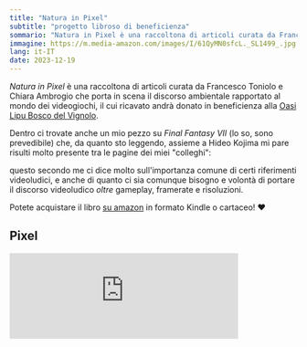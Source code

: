 ```yaml
---
title: "Natura in Pixel"
subtitle: "progetto libroso di beneficienza"
sommario: "Natura in Pixel è una raccoltona di articoli curata da Francesco Toniolo e Chiara Ambrogio che porta in scena il discorso ambientale rapportato al mondo dei videogiochi..."
immagine: https://m.media-amazon.com/images/I/61QyMN0sfcL._SL1499_.jpg
lang: it-IT
date: 2023-12-19
---
```


_Natura in Pixel_ è una raccoltona di articoli curata da Francesco Toniolo e Chiara Ambrogio che porta in scena il discorso ambientale rapportato al mondo dei videogiochi, il cui ricavato andrà donato in beneficienza alla [Oasi Lipu Bosco del Vignolo](http://www.lipu.it/oasi-bosco-del-vignolo-pavia).

Dentro ci trovate anche un mio pezzo su _Final Fantasy VII_ (lo so, sono prevedibile) che, da quanto sto leggendo, assieme a Hideo Kojima mi pare risulti molto presente tra le pagine dei miei "colleghi":

questo secondo me ci dice molto sull'importanza comune di certi riferimenti videoludici, e anche di quanto ci sia comunque bisogno e volontà di portare il discorso videoludico _oltre_ gameplay, framerate e risoluzioni.

Potete acquistare il libro [su amazon](https://amzn.to/3TC3I5z) in formato Kindle o cartaceo! ❤️

## Pixel

<iframe title="Pixelfed Post Embed" src="https://pixel.livellosegreto.it/p/xabacadabra/642677568253955670/embed?caption=true&likes=false&layout=full" class="pixelfed__embed" style="max-width: 100%; border: 0" width="400" allowfullscreen="allowfullscreen"></iframe><script async defer src="https://pixel.livellosegreto.it/embed.js"></script>